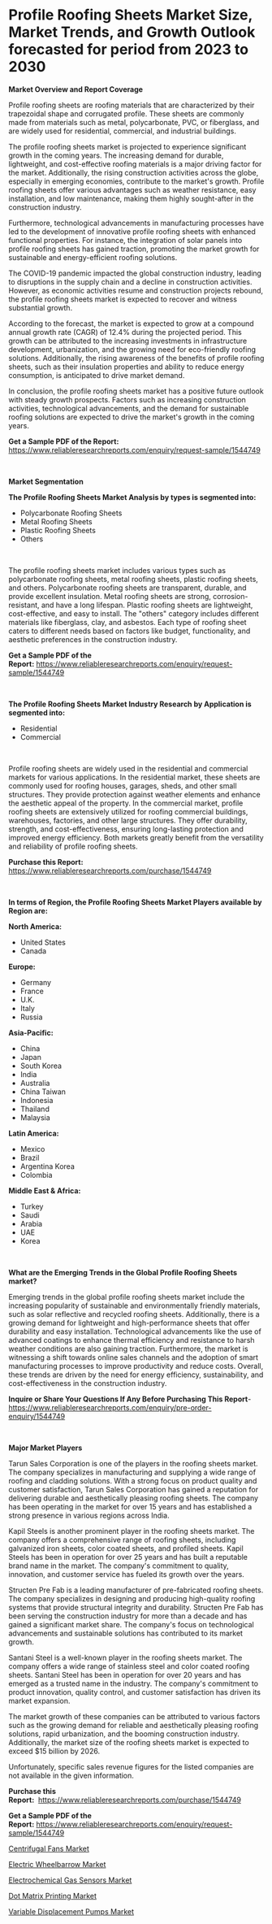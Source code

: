 <p><h1>Profile Roofing Sheets Market Size, Market Trends, and Growth Outlook forecasted for period from 2023 to 2030</h1></p><p><strong>Market Overview and Report Coverage</strong></p>
<p><p>Profile roofing sheets are roofing materials that are characterized by their trapezoidal shape and corrugated profile. These sheets are commonly made from materials such as metal, polycarbonate, PVC, or fiberglass, and are widely used for residential, commercial, and industrial buildings.</p><p>The profile roofing sheets market is projected to experience significant growth in the coming years. The increasing demand for durable, lightweight, and cost-effective roofing materials is a major driving factor for the market. Additionally, the rising construction activities across the globe, especially in emerging economies, contribute to the market's growth. Profile roofing sheets offer various advantages such as weather resistance, easy installation, and low maintenance, making them highly sought-after in the construction industry.</p><p>Furthermore, technological advancements in manufacturing processes have led to the development of innovative profile roofing sheets with enhanced functional properties. For instance, the integration of solar panels into profile roofing sheets has gained traction, promoting the market growth for sustainable and energy-efficient roofing solutions.</p><p>The COVID-19 pandemic impacted the global construction industry, leading to disruptions in the supply chain and a decline in construction activities. However, as economic activities resume and construction projects rebound, the profile roofing sheets market is expected to recover and witness substantial growth.</p><p>According to the forecast, the market is expected to grow at a compound annual growth rate (CAGR) of 12.4% during the projected period. This growth can be attributed to the increasing investments in infrastructure development, urbanization, and the growing need for eco-friendly roofing solutions. Additionally, the rising awareness of the benefits of profile roofing sheets, such as their insulation properties and ability to reduce energy consumption, is anticipated to drive market demand.</p><p>In conclusion, the profile roofing sheets market has a positive future outlook with steady growth prospects. Factors such as increasing construction activities, technological advancements, and the demand for sustainable roofing solutions are expected to drive the market's growth in the coming years.</p></p>
<p><strong>Get a Sample PDF of the Report:</strong> <a href="https://www.reliableresearchreports.com/enquiry/request-sample/1544749">https://www.reliableresearchreports.com/enquiry/request-sample/1544749</a></p>
<p>&nbsp;</p>
<p><strong>Market Segmentation</strong></p>
<p><strong>The Profile Roofing Sheets Market Analysis by types is segmented into:</strong></p>
<p><ul><li>Polycarbonate Roofing Sheets</li><li>Metal Roofing Sheets</li><li>Plastic Roofing Sheets</li><li>Others</li></ul></p>
<p>&nbsp;</p>
<p><p>The profile roofing sheets market includes various types such as polycarbonate roofing sheets, metal roofing sheets, plastic roofing sheets, and others. Polycarbonate roofing sheets are transparent, durable, and provide excellent insulation. Metal roofing sheets are strong, corrosion-resistant, and have a long lifespan. Plastic roofing sheets are lightweight, cost-effective, and easy to install. The "others" category includes different materials like fiberglass, clay, and asbestos. Each type of roofing sheet caters to different needs based on factors like budget, functionality, and aesthetic preferences in the construction industry.</p></p>
<p><strong>Get a Sample PDF of the Report:</strong>&nbsp;<a href="https://www.reliableresearchreports.com/enquiry/request-sample/1544749">https://www.reliableresearchreports.com/enquiry/request-sample/1544749</a></p>
<p>&nbsp;</p>
<p><strong>The Profile Roofing Sheets Market Industry Research by Application is segmented into:</strong></p>
<p><ul><li>Residential</li><li>Commercial</li></ul></p>
<p>&nbsp;</p>
<p><p>Profile roofing sheets are widely used in the residential and commercial markets for various applications. In the residential market, these sheets are commonly used for roofing houses, garages, sheds, and other small structures. They provide protection against weather elements and enhance the aesthetic appeal of the property. In the commercial market, profile roofing sheets are extensively utilized for roofing commercial buildings, warehouses, factories, and other large structures. They offer durability, strength, and cost-effectiveness, ensuring long-lasting protection and improved energy efficiency. Both markets greatly benefit from the versatility and reliability of profile roofing sheets.</p></p>
<p><strong>Purchase this Report:</strong>&nbsp; <a href="https://www.reliableresearchreports.com/purchase/1544749">https://www.reliableresearchreports.com/purchase/1544749</a></p>
<p>&nbsp;</p>
<p><strong>In terms of Region, the Profile Roofing Sheets Market Players available by Region are:</strong></p>
<p>
    <p> <strong> North America: </strong>
        <ul>
            <li>United States</li>
            <li>Canada</li>
        </ul>
        </p> 
    <p> <strong> Europe: </strong>
        <ul>
            <li>Germany</li>
            <li>France</li>
            <li>U.K.</li>
            <li>Italy</li>
            <li>Russia</li>
        </ul>
        </p> 
    <p> <strong> Asia-Pacific: </strong>
        <ul>
            <li>China</li>
            <li>Japan</li>
            <li>South Korea</li>
            <li>India</li>
            <li>Australia</li>
            <li>China Taiwan</li>
            <li>Indonesia</li>
            <li>Thailand</li>
            <li>Malaysia</li>
        </ul>
        </p> 
    <p> <strong> Latin America: </strong>
        <ul>
            <li>Mexico</li>
            <li>Brazil</li>
            <li>Argentina Korea</li>
            <li>Colombia</li>
        </ul>
        </p> 
    <p> <strong> Middle East & Africa: </strong>
        <ul>
            <li>Turkey</li>
            <li>Saudi</li>
            <li>Arabia</li>
            <li>UAE</li>
            <li>Korea</li>
        </ul>
    </p>
    </p>
<p>&nbsp;</p>
<p><strong>What are the Emerging Trends in the Global Profile Roofing Sheets market?</strong></p>
<p><p>Emerging trends in the global profile roofing sheets market include the increasing popularity of sustainable and environmentally friendly materials, such as solar reflective and recycled roofing sheets. Additionally, there is a growing demand for lightweight and high-performance sheets that offer durability and easy installation. Technological advancements like the use of advanced coatings to enhance thermal efficiency and resistance to harsh weather conditions are also gaining traction. Furthermore, the market is witnessing a shift towards online sales channels and the adoption of smart manufacturing processes to improve productivity and reduce costs. Overall, these trends are driven by the need for energy efficiency, sustainability, and cost-effectiveness in the construction industry.</p></p>
<p><strong>Inquire or Share Your Questions If Any Before Purchasing This Report</strong>- <a href="https://www.reliableresearchreports.com/enquiry/pre-order-enquiry/1544749">https://www.reliableresearchreports.com/enquiry/pre-order-enquiry/1544749</a></p>
<p>&nbsp;</p>
<p><strong>Major Market Players</strong></p>
<p><p>Tarun Sales Corporation is one of the players in the roofing sheets market. The company specializes in manufacturing and supplying a wide range of roofing and cladding solutions. With a strong focus on product quality and customer satisfaction, Tarun Sales Corporation has gained a reputation for delivering durable and aesthetically pleasing roofing sheets. The company has been operating in the market for over 15 years and has established a strong presence in various regions across India.</p><p>Kapil Steels is another prominent player in the roofing sheets market. The company offers a comprehensive range of roofing sheets, including galvanized iron sheets, color coated sheets, and profiled sheets. Kapil Steels has been in operation for over 25 years and has built a reputable brand name in the market. The company's commitment to quality, innovation, and customer service has fueled its growth over the years.</p><p>Structen Pre Fab is a leading manufacturer of pre-fabricated roofing sheets. The company specializes in designing and producing high-quality roofing systems that provide structural integrity and durability. Structen Pre Fab has been serving the construction industry for more than a decade and has gained a significant market share. The company's focus on technological advancements and sustainable solutions has contributed to its market growth.</p><p>Santani Steel is a well-known player in the roofing sheets market. The company offers a wide range of stainless steel and color coated roofing sheets. Santani Steel has been in operation for over 20 years and has emerged as a trusted name in the industry. The company's commitment to product innovation, quality control, and customer satisfaction has driven its market expansion.</p><p>The market growth of these companies can be attributed to various factors such as the growing demand for reliable and aesthetically pleasing roofing solutions, rapid urbanization, and the booming construction industry. Additionally, the market size of the roofing sheets market is expected to exceed $15 billion by 2026.</p><p>Unfortunately, specific sales revenue figures for the listed companies are not available in the given information.</p></p>
<p><strong>Purchase this Report:</strong>&nbsp;&nbsp;<a href="https://www.reliableresearchreports.com/purchase/1544749">https://www.reliableresearchreports.com/purchase/1544749</a></p>
<p></p>
<p><strong>Get a Sample PDF of the Report:</strong>&nbsp;<a href="https://www.reliableresearchreports.com/enquiry/request-sample/1544749">https://www.reliableresearchreports.com/enquiry/request-sample/1544749</a></p>
<p><p><a href="https://medium.com/@kimzemlak1955/centrifugal-fans-market-size-reveals-the-best-marketing-channels-in-global-industry-8c82511eaeda">Centrifugal Fans Market</a></p><p><a href="https://medium.com/@ruthgaylord1929/electric-wheelbarrow-market-trends-forecast-and-competitive-analysis-to-2030-c2cb70ef05b0">Electric Wheelbarrow Market</a></p><p><a href="https://medium.com/@kcekkboop72786/electrochemical-gas-sensors-market-focuses-on-market-share-size-and-projected-forecast-till-2030-428ea6023ed5">Electrochemical Gas Sensors Market</a></p><p><a href="https://medium.com/@hesterorn1944/dot-matrix-printing-market-trends-and-market-analysis-forecasted-for-period-2023-2030-13618f4496ce">Dot Matrix Printing Market</a></p><p><a href="https://medium.com/@tobyyundt2023/variable-displacement-pumps-market-size-cagr-trends-2024-2030-e6423c1b38e4">Variable Displacement Pumps Market</a></p></p>